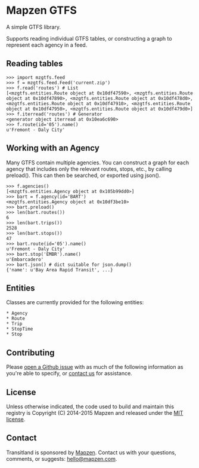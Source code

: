 # Mapzen GTFS

A simple GTFS library. 

Supports reading individual GTFS tables, or constructing a graph to represent each agency in a feed.

## Reading tables

```
>>> import mzgtfs.feed
>>> f = mzgtfs.feed.Feed('current.zip')
>>> f.read('routes') # List
[<mzgtfs.entities.Route object at 0x10df47590>, <mzgtfs.entities.Route object at 0x10df47890>, <mzgtfs.entities.Route object at 0x10df478d0>, <mzgtfs.entities.Route object at 0x10df47910>, <mzgtfs.entities.Route object at 0x10df47950>, <mzgtfs.entities.Route object at 0x10df479d0>]
>>> f.iterread('routes') # Generator
<generator object iterread at 0x10ea6c690>
>>> f.route(id='05').name()
u'Fremont - Daly City'
```

## Working with an Agency

Many GTFS contain multiple agencies. You can construct a graph for each agency that includes only the relevant routes, stops, etc., by calling preload(). This can then be searched, or exported using json().

```
>>> f.agencies()
[<mzgtfs.entities.Agency object at 0x105b99dd0>]
>>> bart = f.agency(id='BART')
<mzgtfs.entities.Agency object at 0x10df3be10>
>>> bart.preload()
>>> len(bart.routes())
6
>>> len(bart.trips())
2528
>>> len(bart.stops())
47
>>> bart.route(id='05').name()
u'Fremont - Daly City'
>>> bart.stop('EMBR').name()
u'Embarcadero'
>>> bart.json() # dict suitable for json.dump()
{'name': u'Bay Area Rapid Transit', ...}
```

## Entities

Classes are currently provided for the following entities:

	* Agency
	* Route
	* Trip
	* StopTime
	* Stop

## Contributing

Please [open a Github issue](https://github.com/transitland/mapzen-gtfs/issues/new) with as much of the following information as you're able to specify, or [contact us](#contact) for assistance.

## License

Unless otherwise indicated, the code used to build and maintain this registry is Copyright (C) 2014-2015 Mapzen and released under the [MIT license](http://opensource.org/licenses/MIT).

## Contact

Transitland is sponsored by [Mapzen](http://mapzen.com). Contact us with your questions, comments, or suggests: [hello@mapzen.com](mailto:hello@mapzen.com).